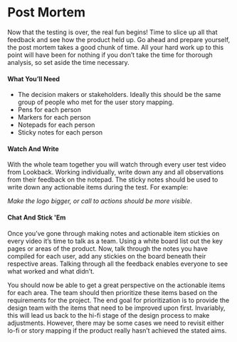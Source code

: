 # Post Mortem

Now that the testing is over, the real fun begins! Time to slice up all that feedback and see how the product held up. Go ahead and prepare yourself, the post mortem takes a good chunk of time. All your hard work up to this point will have been for nothing if you don’t take the time for thorough analysis, so set aside the time necessary.

#### What You’ll Need
- The decision makers or stakeholders. Ideally this should be the same group of people who met for the user story mapping.
- Pens for each person
- Markers for each person
- Notepads for each person
- Sticky notes for each person

#### Watch And Write
With the whole team together you will watch through every user test video from Lookback. Working individually, write down any and all observations from their feedback on the notepad. The sticky notes should be used to write down any actionable items during the test. For example:

*Make the logo bigger, or call to actions should be more visible*.

#### Chat And Stick 'Em
Once you’ve gone through making notes and actionable item stickies on every video it’s time to talk as a team. Using a white board list out the key pages or areas of the product. Now, talk through the notes you have compiled for each user, add any stickies on the board beneath their respective areas. Talking through all the feedback enables everyone to see what worked and what didn’t.

You should now be able to get a great perspective on the actionable items for each area. The team should then prioritize these items based on the requirements for the project. The end goal for prioritization is to provide the design team with the items that need to be improved upon first. Invariably, this will lead us back to the hi-fi stage of the design process to make adjustments. However, there may be some cases we need to revisit either lo-fi or story mapping if the product really hasn’t achieved the stated aims.
